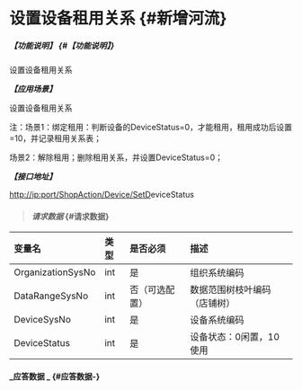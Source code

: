 # 设置设备租用关系 {#新增河流}

##### _【功能说明】_ {#【功能说明】}

设置设备租用关系

_**【应用场景】**_

设置设备租用关系

注：场景1：绑定租用：判断设备的DeviceStatus=0，才能租用，租用成功后设置=10，并记录租用关系表；

场景2：解除租用；删除租用关系，并设置DeviceStatus=0；

_**【接口地址】**_

[http://ip:port/ShopAction/Device/SetD](http://ip:port/OrganizationAction/Customer/AddCustomer)eviceStatus

> #### _请求数据_ {#请求数据}

| 变量名 | 类型 | 是否必须 | 描述 |
| :--- | :--- | :--- | :--- |
| OrganizationSysNo | int | 是 | 组织系统编码 |
| DataRangeSysNo | int | 否（可选配置） | 数据范围树枝叶编码（店铺树） |
| DeviceSysNo | int | 是 | 设备系统编码 |
| DeviceStatus | int | 是 | 设备状态：0闲置，10使用 |

#### _应答数据 _ {#应答数据-}



